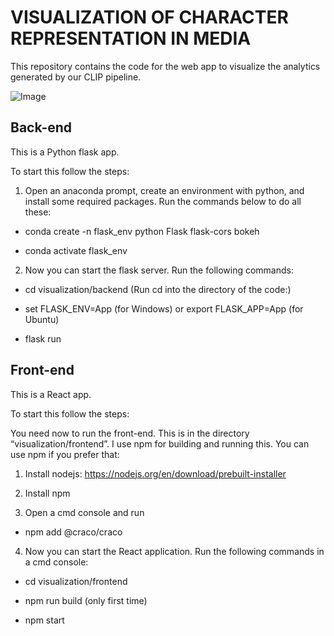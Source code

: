 # VISUALIZATION OF CHARACTER REPRESENTATION IN MEDIA

This repository contains the code for the web app to visualize the analytics generated by our CLIP pipeline.

![Image](https://github.com/user-attachments/assets/58783d4f-3a28-4fed-ac3c-54efa2861f82)

## Back-end 
This is a Python flask app.

To start this follow the steps:

1. Open an anaconda prompt, create an environment with python, and install some required packages. Run the commands below to do all these: 

- conda create -n flask_env python Flask flask-cors bokeh

- conda activate flask_env 

2. Now you can start the flask server. Run the following commands: 

- cd visualization/backend (Run cd into the directory of the code:) 

- set FLASK_ENV=App (for Windows) or export FLASK_APP=App (for Ubuntu)

- flask run 

## Front-end
This is a React app.

To start this follow the steps:

You need now to run the front-end. This is in the directory “visualization/frontend”. 
I use npm for building and running this. You can use npm if you prefer that:

1. Install nodejs: https://nodejs.org/en/download/prebuilt-installer

2. Install npm

3. Open a cmd console and run 

- npm add @craco/craco

4. Now you can start the React application. Run the following commands in a cmd console:

- cd visualization/frontend 

- npm run build (only first time)

- npm start 
